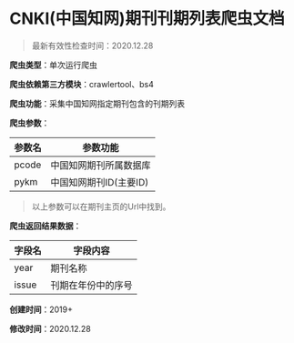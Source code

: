 # CNKI(中国知网)期刊刊期列表爬虫文档

> 最新有效性检查时间：2020.12.28

**爬虫类型**：单次运行爬虫

**爬虫依赖第三方模块**：crawlertool、bs4

**爬虫功能**：采集中国知网指定期刊包含的刊期列表

**爬虫参数**：

| 参数名 | 参数功能               |
| ------ | ---------------------- |
| pcode  | 中国知网期刊所属数据库 |
| pykm   | 中国知网期刊ID(主要ID) |

> 以上参数可以在期刊主页的Url中找到。

**爬虫返回结果数据**：

| 字段名    | 字段内容               |
| --------- | ---------------------- |
| year      | 期刊名称               |
| issue     | 刊期在年份中的序号     |

**创建时间**：2019+

**修改时间**：2020.12.28